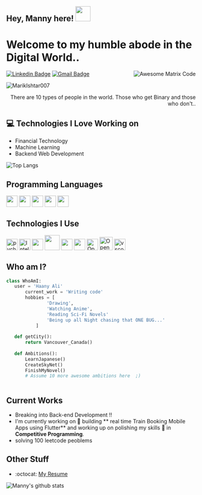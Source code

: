 
## Hey, Manny here!  <img src="https://i.giphy.com/media/v1.Y2lkPTc5MGI3NjExbzYzbjVwdWZ2YWplcXF2M2pjZXYzeXIyOXIxeGVja3p3cnBqam9wZiZlcD12MV9pbnRlcm5hbF9naWZfYnlfaWQmY3Q9Zw/GRPy8MKag9U1U88hzY/giphy.gif" width="40px" height="40px">


<h1>Welcome to my humble abode in the Digital World..</h1> 

<img src = 'https://github.com/MarikIshtar007/MarikIshtar007/blob/master/images/matrix.gif' alt = 'Awesome Matrix Code' align='right'/>

[![Linkedin Badge](https://img.shields.io/badge/-eolaoye-blue?style=flat-square&logo=Linkedin&logoColor=white&link=https://www.linkedin.com/in/eolaoye)](https://www.linkedin.com/in/eolaoye) 
[![Gmail Badge](https://img.shields.io/badge/-emmanuelolaoye44@gmail.com-c14438?style=flat-square&logo=Gmail&logoColor=white&link=mailto:emmanuelolaoye44@gmail.com)](mailto:emmanuelolaoye44@gmail.com) 

<p align="left"> <img src="https://komarev.com/ghpvc/?username=Emmanuelolaoye" alt="MarikIshtar007" /> </p>

<div style="text-align: right">There are 10 types of people in the world. Those who get Binary and those who don't.. </div>

## :computer: Technologies I Love Working on
* Financial Technology
* Machine Learning
* Backend Web Development

![Top Langs](https://github-readme-stats.vercel.app/api/top-langs/?username=Emmanuelolaoye&size_weight=0.01&count_weight=0.7&layout=compact&theme=radical)


## Programming Languages
<img src = 'https://github.com/MarikIshtar007/MarikIshtar007/blob/master/images/cpp.svg' width='30'/> <img src = 'https://github.com/MarikIshtar007/MarikIshtar007/blob/master/images/python2.png' height='30'/>  <img src = 'https://github.com/MarikIshtar007/MarikIshtar007/blob/master/images/html.svg' width='30'/> <img src='https://github.com/MarikIshtar007/MarikIshtar007/blob/master/images/java.svg' width='30'/> <img src = 'https://github.com/MarikIshtar007/MarikIshtar007/blob/master/images/css.svg' width='30'/> 
 
 ## Technologies I Use
 <img src = 'https://github.com/user-attachments/assets/eaa4e106-01e7-478a-b2b9-ced5ef349446' alt='pycharm' width='30'/> <img src = 'https://github.com/user-attachments/assets/3feafdcc-6b51-41f9-817d-c080e5e99a9e' alt='IntelliJ' width='30'/> <img src = 'https://github.com/MarikIshtar007/MarikIshtar007/blob/master/images/flutter-logo.svg' width='30'/> 
 <img src = 'https://github.com/MarikIshtar007/MarikIshtar007/blob/master/images/django.svg' height='40'/> 
 <img src = 'https://github.com/MarikIshtar007/MarikIshtar007/blob/master/images/flask.png' width='30'/> 
 <img src = 'https://github.com/MarikIshtar007/MarikIshtar007/blob/master/images/git.svg' width='30'/> <img src='https://github.com/user-attachments/assets/73b00086-a507-4c25-8805-02ffe27e73ab' alt='OpenCV' width='30'/> <img src='https://github.com/user-attachments/assets/beeff728-16ed-4cf3-9417-42d05d3d0ff3' alt='OpenCV' width='35'/> <img src = 'https://github.com/user-attachments/assets/413596b5-e2eb-4996-84b8-d0115f1e7698' alt='vscode' width='30'/> 





 
 
 ## Who am I?
 ```python
 class WhoAmI:
 	user = 'Haany Ali'
		current_work = 'Writing code'
		hobbies = [
				'Drawing',
				'Watching Anime',
				'Reading Sci-Fi Novels'
				'Being up all Night chasing that ONE BUG...'
			]
	
	def getCity():
		return Vancouver_Canada()
	
	def Ambitions():
		LearnJapanese()
		CreateSkyNet()
		FinishMyNovel()
		# Assume 10 more awesome ambitions here  ;)
	
 ```
 
## Current Works
 * Breaking into Back-end Development !!
 * I'm currently working on 🔭 building ** real time Train Booking Mobile Apps using Flutter** and working up on polishing my skills 🌱 in **Competitive Programming**.
 * solving 100 leetcode peoblems
 
## Other Stuff
  - :octocat: [My Resume](https://rb.gy/0jpxc1)

![Manny's github stats](https://github-readme-stats.vercel.app/api?username=EmmanuelOlaoye&show_icons=true&hide=[%22issues%22]&theme=radical)
 
 
